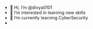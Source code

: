 - 👋 Hi, I’m @divya0101
- 👀 I’m interested in learning new skills
- 🌱 I’m currently learning CyberSecurity 
-

<!---
divya0101/divya0101 is a ✨ special ✨ repository because its `README.md` (this file) appears on your GitHub profile.
You can click the Preview link to take a look at your changes.
--->
